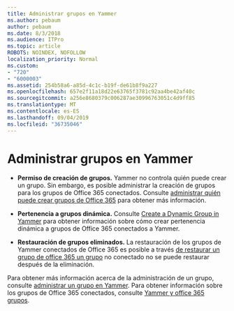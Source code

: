 ```yaml
---
title: Administrar grupos en Yammer
ms.author: pebaum
author: pebaum
ms.date: 8/3/2018
ms.audience: ITPro
ms.topic: article
ROBOTS: NOINDEX, NOFOLLOW
localization_priority: Normal
ms.custom:
- "720"
- "6000003"
ms.assetid: 254b58a6-a85d-4c1c-b19f-de61b8f9a227
ms.openlocfilehash: 657e2f11a18d22e63765f3781c92aa4be42af40c
ms.sourcegitcommit: a256e8680379c006287ae30996763051c4d9ff85
ms.translationtype: MT
ms.contentlocale: es-ES
ms.lasthandoff: 09/04/2019
ms.locfileid: "36735046"
---
```

# <a name="manage-groups-in-yammer"></a>Administrar grupos en Yammer

- **Permiso de creación de grupos.** Yammer no controla quién puede crear un grupo. Sin embargo, es posible administrar la creación de grupos para los grupos de Office 365 conectados. Consulte [administrar quién puede crear grupos de Office 365](https://docs.microsoft.com/office365/admin/create-groups/manage-creation-of-groups) para obtener más información.

- **Pertenencia a grupos dinámica.** Consulte [Create a Dynamic Group in Yammer](https://docs.microsoft.com/yammer/manage-yammer-groups/create-a-dynamic-group) para obtener información sobre cómo crear pertenencia dinámica a grupos de Office 365 conectados a Yammer.

- **Restauración de grupos eliminados.** La restauración de los grupos de Yammer conectados de Office 365 es posible a través [de restaurar un grupo de office 365 un grupo](https://docs.microsoft.com/office365/admin/create-groups/restore-deleted-group) no conectado no se puede restaurar después de la eliminación.

Para obtener más información acerca de la administración de un grupo, consulte [administrar un grupo en Yammer](https://support.office.com/article/Manage-a-group-in-Yammer-6e05c6d6-5548-4c88-89cd-e6757a514ef2). Para obtener información sobre los grupos de Office 365 conectados, consulte [Yammer y office 365 grupos](https://docs.microsoft.com/yammer/manage-yammer-groups/yammer-and-office-365-groups).
  